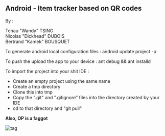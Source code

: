 Android - Item tracker based on QR codes
---------------

By :

Tehau "Wandy" TSING         
Nicolas "Dickhead" DUBOIS       
Bertrand "Kamek" BOUSQUET       



To generate android local configuration files :
        android update project -p <path to project>
            
To push the upload the app to your device :
        ant debug && ant installd



To import the project into your shit IDE :
- Create an empty project using the same name
- Create a tmp directory
- Clone this into tmp
- Copy the ".git" and ".gitignore" files into the directory created by your IDE 
- cd to that directory and "git pull"


**Also, OP is a faggot**


![tag](http://kamek-pf.github.io/img/op_helmet.png)
